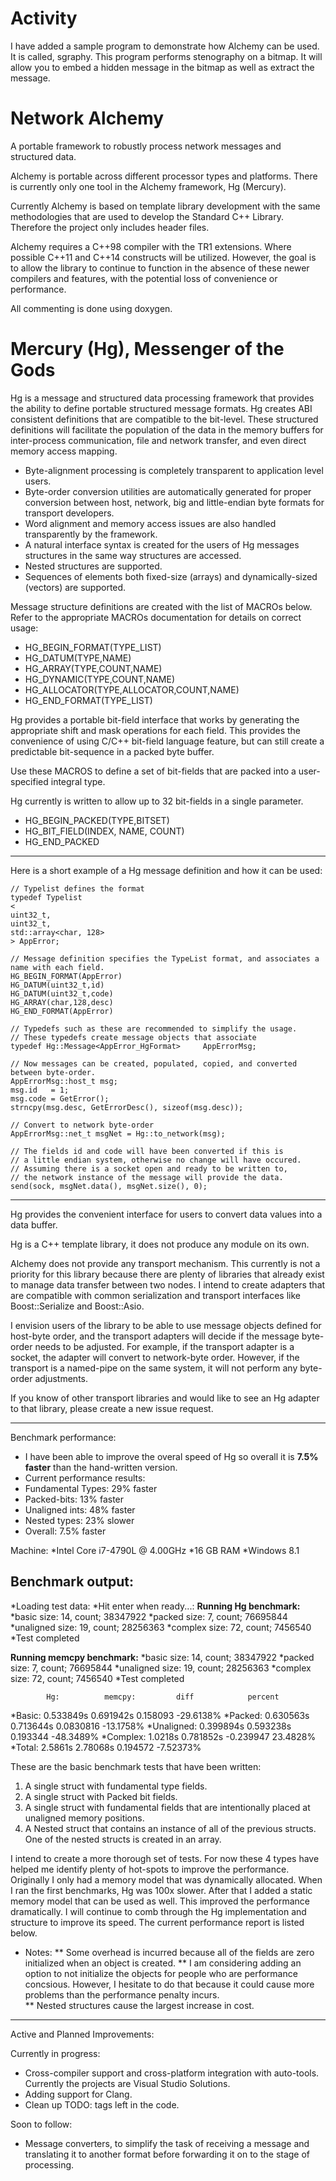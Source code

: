 Activity
========================================================
I have added a sample program to demonstrate how Alchemy
can be used. It is called, sgraphy. This program performs
stenography on a bitmap. It will allow you to embed a hidden 
message in the bitmap as well as extract the message.

Network Alchemy
========================================================
A portable framework to robustly process network messages and structured data. 

Alchemy is portable across different processor types and platforms. 
There is currently only one tool in the Alchemy framework, Hg (Mercury).

Currently Alchemy is based on template library development with
the same methodologies that are used to develop the Standard C++ Library.
Therefore the project only includes header files.

Alchemy requires a C++98 compiler with the TR1 extensions.
Where possible C++11 and C++14 constructs will be utilized.
However, the goal is to allow the library to continue to function
in the absence of these newer compilers and features, with the
potential loss of convenience or performance. 

All commenting is done using doxygen.

Mercury (Hg), Messenger of the Gods
==============================

Hg is a message and structured data processing framework that
provides the ability to define portable structured message
formats. Hg creates ABI consistent definitions that are compatible
to the bit-level. These structured definitions will facilitate the 
population of the data in the memory buffers for inter-process communication, 
file and network transfer, and even direct memory access mapping.

* Byte-alignment processing is completely transparent to application level
users. 
* Byte-order conversion utilities are automatically generated for 
proper conversion between host, network, big and little-endian 
byte formats for transport developers. 
* Word alignment and memory access issues are also handled transparently
by the framework. 
* A natural interface syntax is created for the users of Hg messages
structures in the same way structures are accessed. 
* Nested structures are supported.
* Sequences of elements both fixed-size (arrays) and dynamically-sized (vectors)
are supported.

Message structure definitions are created with the list of MACROs below.
Refer to the appropriate MACROs documentation for details on correct
usage:

  - HG_BEGIN_FORMAT(TYPE_LIST)
  -   HG_DATUM(TYPE,NAME)
  -   HG_ARRAY(TYPE,COUNT,NAME)
  -   HG_DYNAMIC(TYPE,COUNT,NAME)
  -   HG_ALLOCATOR(TYPE,ALLOCATOR,COUNT,NAME)
  - HG_END_FORMAT(TYPE_LIST)

Hg provides a portable bit-field interface that works by generating the
appropriate shift and mask operations for each field. This provides the 
convenience of using C/C++ bit-field language feature, but can still
create a predictable bit-sequence in a packed byte buffer.

Use these MACROS to define a set of bit-fields that are packed 
into a user-specified integral type.

Hg currently is written to allow up to 32 bit-fields in a single parameter.

  - HG_BEGIN_PACKED(TYPE,BITSET)
  -   HG_BIT_FIELD(INDEX, NAME, COUNT)
  - HG_END_PACKED

-------------

Here is a short example of a Hg message definition and how it can be used:

`// Typelist defines the format`  
`typedef Typelist`  
`<`  
  `uint32_t,`  
  `uint32_t,`  
  `std::array<char, 128>`  
`> AppError;`  
  
`// Message definition specifies the TypeList format, and associates a name with each field.`  
`HG_BEGIN_FORMAT(AppError)`  
  `HG_DATUM(uint32_t,id)`  
  `HG_DATUM(uint32_t,code)`  
  `HG_ARRAY(char,128,desc)`  
`HG_END_FORMAT(AppError)`  
  
`// Typedefs such as these are recommended to simplify the usage.`  
`// These typedefs create message objects that associate`  
`typedef Hg::Message<AppError_HgFormat>     AppErrorMsg;`  
  
`// Now messages can be created, populated, copied, and converted between byte-order.`  
`AppErrorMsg::host_t msg;`  
`msg.id   = 1;`  
`msg.code = GetError();`  
`strncpy(msg.desc, GetErrorDesc(), sizeof(msg.desc));`  
  
`// Convert to network byte-order`  
`AppErrorMsg::net_t msgNet = Hg::to_network(msg);`  
  
`// The fields id and code will have been converted if this is`   
`// a little endian system, otherwise no change will have occured.`  
`// Assuming there is a socket open and ready to be written to,`  
`// the network instance of the message will provide the data.`  
`send(sock, msgNet.data(), msgNet.size(), 0);`

-------------

Hg provides the convenient interface for users to convert data values into a data buffer. 

Hg is a C++ template library, it does not produce any module on its own. 

Alchemy does not provide any transport mechanism. This currently is not a priority for this library because there are plenty of libraries that already exist to manage data transfer between two nodes. I intend to create adapters that are compatible with common serialization and transport interfaces like Boost::Serialize and Boost::Asio. 

I envision users of the library to be able to use message objects defined for host-byte order, and the transport adapters will decide if the message byte-order needs to be adjusted. For example, if the transport adapter is a socket, the adapter will convert to network-byte order. However, if the transport is a named-pipe on the same system, it will not perform any byte-order adjustments.

If you know of other transport libraries and would like to see an Hg adapter to that library, please create a new issue request.

-------------
Benchmark performance:

* I have been able to improve the overal speed of Hg so overall it is **7.5% faster** than the hand-written version.
* Current performance results:
* Fundamental Types: 29%  faster
* Packed-bits:       13%  faster
* Unaligned ints:    48%  faster
* Nested types:      23%  slower
* Overall:           7.5% faster

Machine:
*Intel Core i7-4790L @ 4.00GHz 
*16 GB RAM 
*Windows 8.1 

Benchmark output:
-----------------
 *Loading test data: 
 *Hit enter when ready...: 
 **Running Hg benchmark:** 
 *basic size:      14, count; 38347922 
 *packed size:     7,  count; 76695844 
 *unaligned size:  19, count; 28256363 
 *complex size:    72, count; 7456540 
 *Test completed 

 **Running memcpy benchmark:** 
 *basic size:      14, count; 38347922 
 *packed size:     7,  count; 76695844 
 *unaligned size:  19, count; 28256363 
 *complex size:    72, count; 7456540 
 *Test completed 

            Hg:          memcpy:         diff            percent
 *Basic:     0.533849s    0.691942s        0.158093       -29.6138% 
 *Packed:    0.630563s    0.713644s        0.0830816      -13.1758% 
 *Unaligned: 0.399894s    0.593238s        0.193344       -48.3489% 
 *Complex:   1.0218s      0.781852s       -0.239947        23.4828% 
 *Total:     2.5861s      2.78068s         0.194572       -7.52373% 

 
These are the basic benchmark tests that have been written:

1. A single struct with fundamental type fields.  
2. A single struct with Packed bit fields.  
3. A single struct with fundamental fields that are intentionally placed at unaligned memory positions.  
4. A Nested struct that contains an instance of all of the previous structs. One of the nested structs is created in an   array.

I intend to create a more thorough set of tests. For now these 4 types have helped me identify plenty of hot-spots to improve the performance. Originally I only had a memory model that was dynamically allocated. When I ran the first benchmarks, Hg was 100x slower. After that I added a static memory model that can be used as well. This improved the performance dramatically. I will continue to comb through the Hg implementation and structure to improve its speed. The current performance report is listed below.

* Notes: 
** Some overhead is incurred because all of the fields are zero initialized when an object is created. 
** I am considering adding an option to not initialize the objects for people who are performance concsious. However, I hesitate to do that because it could cause more problems than the performance penalty incurs.  
** Nested structures cause the largest increase in cost. 

-------------

Active and Planned Improvements:

Currently in progress:
 * Cross-compiler support and cross-platform integration with auto-tools. Currently the projects are Visual Studio Solutions.
 * Adding support for Clang.
 * Clean up TODO: tags left in the code. 

Soon to follow:
 * Message converters, to simplify the task of receiving a message and translating it to another format before forwarding it on to the stage of processing.
 

